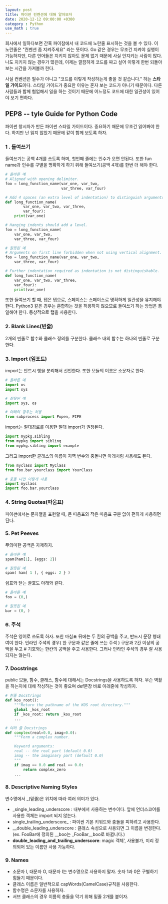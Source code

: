 ```yaml
---
layout: post
title: 파이썬 컨벤션에 대해 알아보자
date: 2020-12-12 09:00:00 +0300
category : Python
use_math : true
---   
```


회사에서 일하다보면 간혹 파이참에서 내 코드에 노란줄 표시하는 것을 볼 수 있다. 이 노란줄은 "컨벤션 좀 지켜주세요" 라는 뜻이다. Go 같은 경우는 무조건 지켜야 실행이 가능하지만, 다른 언어들은 지키지 않아도 문제 없기 때문에 사실 안지키는 사람이 많다. 나도 지키지 않는 경우가 많은데, 이제는 깔끔하게 코드를 짜고 싶어 이렇게 한번 되돌아보는 시간을 가져볼까 한다. 

사실 컨벤션은 필수가 아니고 "코드를 이렇게 작성하는게 좋을 것 같습니다." 하는 **스타일 가이드**이다. 스타일 가이드가 중요한 이유는 혼자 보는 코드가 아니기 때문이다. 다른 사람들과 함께 협업해서 일을 하는 것이기 때문에 어느정도 코드에 대한 일관성이 있어야 보기 편하다.

## PEP8 -- tyle Guide for Python Code

파이썬 창시자가 만든 파이썬 스타일 가이드이다. 중요하기 때문에 무조건 읽어봐야 한다. 하지만 난 읽지 않았기 때문에 같이 함께 보도록 하자. 

### **1 . 들여쓰기** 

들여쓰기는 공백 4개를 쓰도록 하며, 첫번째 줄에는 인수가 오면 안된다. 또한 fun name과 인수를 구별을 명확하게 하기 위해 들여쓰기(공백 4개)를 한번 더 해야 한다. 


```python
# 올바른 예 
# Aligned with opening delimiter.
foo = long_function_name(var_one, var_two,
                         var_three, var_four)

# Add 4 spaces (an extra level of indentation) to distinguish arguments from the rest.
def long_function_name(
        var_one, var_two, var_three,
        var_four):
    print(var_one)

# Hanging indents should add a level.
foo = long_function_name(
    var_one, var_two,
    var_three, var_four)

# 잘못된 예    
# Arguments on first line forbidden when not using vertical alignment.
foo = long_function_name(var_one, var_two,
    var_three, var_four)

# Further indentation required as indentation is not distinguishable.
def long_function_name(
    var_one, var_two, var_three,
    var_four):
    print(var_one)
```

또한 들여쓰기 할 때, 탭은 탭으로, 스페이스는 스페이스로 명확하게 일관성을 유지해야 한다. Python3 같은 경우는 혼합하는 것을 허용하지 않으므로 들여쓰기 하는 방법은 통일해야 한다. 통상적으로 탭을 사용한다. 

### **2. Blank Lines(빈줄)** 

2개의 빈줄로 함수와 클래스 정의를 구분한다. 클래스 내의 함수는 하나의 빈줄로 구분한다.  

### **3. Import (임포트)**

import는 반드시 행을 분리해서 선언한다. 또한 모듈의 이름은 소문자로 한다.  

```python
# 올바른 예 
import os 
import sys

# 잘못된 예 
import sys, os  

# 아래의 경우는 허용
from subprocess import Popen, PIPE
```

import는 절대경로를 이용한 절대 import가 권장된다. 

```python
import mypkg.sibling
from mypkg import sibling
from mypkg.sibling import example
```

그리고 import한 클래스의 이름이 지역 변수와 충돌나면 아래처럼 사용해도 된다.

```python
from myclass import MyClass
from foo.bar.yourclass import YourClass

# 충돌 나면 이렇게 사용 
import myclass 
import foo.bar.yourclass
```

### **4. String Quotes(따움표)**

파이썬에서는 문자열을 표현할 때, 큰 따옴표와 작은 따옴표 구분 없이 편하게 사용하면 된다. 

### **5. Pet Peeves**

무의미한 공백은 자제하자.  

```python
# 올바른 예
spam(ham[1], {eggs: 2})

# 잘못된 예
spam( ham[ 1 ], { eggs: 2 } )
```

쉼표와 닫는 괄호도 아래와 같다. 

```python
# 올바른 예
foo = (0,)

# 잘못된 예
bar = (0, )
```

### **6. 주석**

주석은 영어로 쓰도록 하자. 또한 마침표 뒤에는 두 칸의 공백을 주고, 반드시 문장 형태여야 한다. 
인라인 주석의 경우( 한 구문과 같은 줄에 쓰는 주석 ) 구문과 2칸 이상의 공백을 두고 # 기호와는 한칸의 공백을 주고 사용한다. 그러나 인라인 주석의 경우 잘 사용되지는 않는다. 

### **7. Docstrings**

public 모듈, 함수, 클래스, 함수에 대해서는 Docstrings을 사용하도록 하자. 무슨 역활을 하는지에 대해 작성하는 것이 좋으며 def문장 바로 아래줄에 작성하자.

```python 
# 한줄 Docstrings
def kos_root():
    """Return the pathname of the KOS root directory."""
    global _kos_root
    if _kos_root: return _kos_root
    ...

# 여러 줄 Docstrings
def complex(real=0.0, imag=0.0):
    """Form a complex number.

    Keyword arguments:
    real -- the real part (default 0.0)
    imag -- the imaginary part (default 0.0)
    """
    if imag == 0.0 and real == 0.0:
        return complex_zero
    ...
```

### **8. Descriptive Naming Styles**

변수명에서 _(밑줄)은 위치에 따라 여러 의미가 있다.  

* _single_leading_underscore : 내부에서 사용하는 변수이다. 앞에 언더스코어를 사용한 객체는 import 되지 않는다. 
* single_trailing_underscore_ : 파이썬 기본 키워드와 충돌을 피하려고 사용한다.  
* __double_leading_underscore : 클래스 속성으로 사용되면 그 이름을 변경한다. (ex. FooBar에 정의된 __boo는 _FooBar__boo로 바뀝니다.)  
* __double_leading_and_trailing_underscore__:  magic 객체', 사용불가, 미리 정의되어 있는 이름만 사용 가능하다.  
 
### **9. Names**

* 소문자 l, 대문자 O, 대문자 I는 변수명으로 사용하지 말자. 숫자 1과 0은 구별하기 힘들기 때문이다.
* 클래스 이름은 일반적으로 capWords(CamelCase)규칙을 사용한다. 
* 함수명은 소문자를 사용하자. 
* 서브 클래스의 경우 이름의 충돌을 막기 위해 밑줄 2개를 붙이자. 









